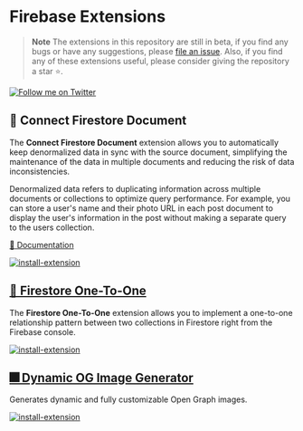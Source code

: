 # Firebase Extensions

> **Note** The extensions in this repository are still in beta, if you find any bugs or have any suggestions, please [file an issue](https://github.com/yamankatby/firebase-extensions/issues/new). Also, if you find any of these extensions useful, please consider giving the repository a star ⭐️.

[![Follow me on Twitter](https://img.shields.io/twitter/follow/yamankatby?style=social)](https://twitter.com/intent/follow?screen_name=yamankatby)

## 🔌 Connect Firestore Document

The **Connect Firestore Document** extension allows you to automatically keep denormalized data in sync with the source document, simplifying the maintenance of the data in multiple documents and reducing the risk of data inconsistencies.

Denormalized data refers to duplicating information across multiple documents or collections to optimize query performance. For example, you can store a user's name and their photo URL in each post document to display the user's information in the post without making a separate query to the users collection.

[👀 Documentation](https://github.com/yamankatby/firebase-extensions/tree/main/firestore-connect-document)

[![install-extension](https://user-images.githubusercontent.com/35961879/201528504-4e99bfc7-8691-4151-b63d-0511097d7c18.png)](https://console.firebase.google.com/project/_/extensions/install?ref=yaman/firestore-connect-document)

## [🔗 Firestore One-To-One](https://github.com/yamankatby/firebase-extensions/tree/main/firestore-one-to-one)

The **Firestore One-To-One** extension allows you to implement a one-to-one relationship pattern between two collections in Firestore right from the Firebase console.

[![install-extension](https://user-images.githubusercontent.com/35961879/201528504-4e99bfc7-8691-4151-b63d-0511097d7c18.png)](https://console.firebase.google.com/project/_/extensions/install?ref=yaman/firestore-one-to-one)

## [🎆 Dynamic OG Image Generator](https://github.com/yamankatby/firebase-extensions/tree/main/generate-og-image)

Generates dynamic and fully customizable Open Graph images.

[![install-extension](https://user-images.githubusercontent.com/35961879/201528504-4e99bfc7-8691-4151-b63d-0511097d7c18.png)](https://console.firebase.google.com/project/_/extensions/install?ref=yaman/generate-og-image)
